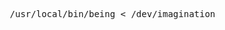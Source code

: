 <pre>










                    /usr/local/bin/being &lt; /dev/imagination | /usr/sbin/culture















































                                                                                                             .
</pre>